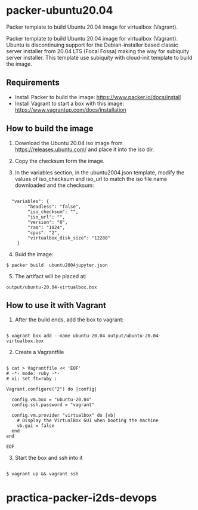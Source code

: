 # packer-ubuntu20.04
Packer template to build Ubuntu 20.04 image  for virtualbox (Vagrant). 

Packer template to build Ubuntu 20.04 image  for virtualbox (Vagrant). Ubuntu is discontinuing support for the Debian-installer based classic server installer from 20.04 LTS (Focal Fossa) making the way for subiquity server installer. This template use subiquity with cloud-init template to build the image.


## Requirements

- Install Packer to build the image:  https://www.packer.io/docs/install
- Install Vagrant to start a box with this  image: https://www.vagrantup.com/docs/installation

## How to build the image

1. Download the Ubuntu 20.04 iso image from https://releases.ubuntu.com/ and place it into the iso dir.

2. Copy the checksum form the image.

3. In the variables section, in the ubuntu2004.json template, modify the values of iso_checksum and iso_url to match the iso file name downloaded and the checksum:
```

  "variables": {
        "headless": "false",
        "iso_checksum": "",
        "iso_url": "",
        "version": "0",
        "ram": "1024",
        "cpus": "2",
        "virtualbox_disk_size": "12288"
    }
```

4. Buid the image:

```
$ packer build  ubuntu2004jupyter.json
```


5. The artifact will be placed at: 

```
output/ubuntu-20.04-virtualbox.box
```


## How to use it with Vagrant

1. After the build ends, add the box to vagrant:
```

$ vagrant box add --name ubuntu-20.04 output/ubuntu-20.04-virtualbox.box
```

2.  Create a Vagrantfile
```

$ cat > Vagrantfile << 'EOF'
# -*- mode: ruby -*-
# vi: set ft=ruby :

Vagrant.configure("2") do |config|

  config.vm.box = "ubuntu-20.04"
  config.ssh.password = "vagrant"

  config.vm.provider "virtualbox" do |vb|
    # Display the VirtualBox GUI when booting the machine
    vb.gui = false
  end
end

EOF
```

3. Start the box and ssh into it
```

$ vagrant up && vagrant ssh
```

# practica-packer-i2ds-devops
